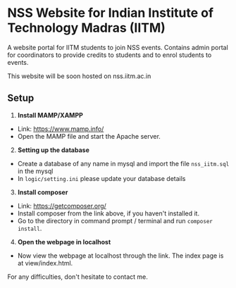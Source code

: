 #  NSS Website for Indian Institute of Technology Madras (IITM)

A website portal for IITM students to join NSS events.
Contains admin portal for coordinators to provide credits to students and to enrol students to events.

This website will be soon hosted on nss.iitm.ac.in

## Setup
1. **Install MAMP/XAMPP**
 - Link: https://www.mamp.info/
 - Open the MAMP file and start the Apache server.

2. **Setting up the database**
 - Create a database of any name in mysql and import the file `nss_iitm.sql` in the mysql
 - In `logic/setting.ini` please update your database details

3. **Install composer**
  - Link: https://getcomposer.org/
  - Install composer from the link above, if you haven't installed it.
  - Go to the directory in command prompt / terminal and run `composer install`.

4. **Open the webpage in localhost**
  - Now view the webpage at localhost through the link. The index page is at view/index.html.

For any difficulties, don't hesitate to contact me.
